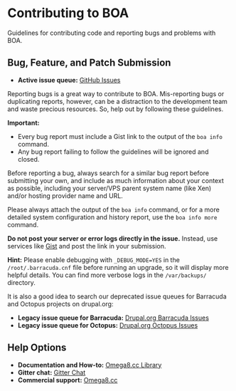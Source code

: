 # Contributing to BOA

Guidelines for contributing code and reporting bugs and problems with BOA.

## Bug, Feature, and Patch Submission

- **Active issue queue:** [GitHub Issues](https://github.com/omega8cc/boa/issues)

Reporting bugs is a great way to contribute to BOA. Mis-reporting bugs or duplicating reports, however, can be a distraction to the development team and waste precious resources. So, help out by following these guidelines.

**Important:**
- Every bug report must include a Gist link to the output of the `boa info` command.
- Any bug report failing to follow the guidelines will be ignored and closed.

Before reporting a bug, always search for a similar bug report before submitting your own, and include as much information about your context as possible, including your server/VPS parent system name (like Xen) and/or hosting provider name and URL.

Please always attach the output of the `boa info` command, or for a more detailed system configuration and history report, use the `boa info more` command.

**Do not post your server or error logs directly in the issue.** Instead, use services like [Gist](http://gist.github.com) and post the link in your submission.

**Hint:** Please enable debugging with `_DEBUG_MODE=YES` in the `/root/.barracuda.cnf` file before running an upgrade, so it will display more helpful details. You can find more verbose logs in the `/var/backups/` directory.

It is also a good idea to search our deprecated issue queues for Barracuda and Octopus projects on drupal.org:

- **Legacy issue queue for Barracuda:** [Drupal.org Barracuda Issues](https://drupal.org/project/issues/barracuda)
- **Legacy issue queue for Octopus:** [Drupal.org Octopus Issues](https://drupal.org/project/issues/octopus)

## Help Options

- **Documentation and How-to:** [Omega8.cc Library](https://omega8.cc/library/development)
- **Gitter chat:** [Gitter Chat](https://gitter.im/omega8cc/boa)
- **Commercial support:** [Omega8.cc](https://omega8.cc)
